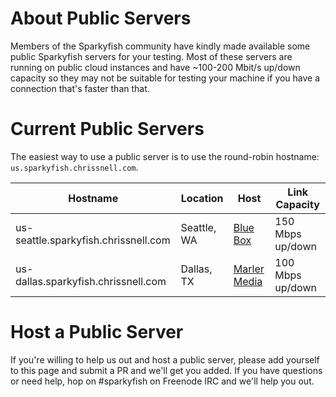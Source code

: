 # About Public Servers
Members of the Sparkyfish community have kindly made available some public Sparkyfish servers for your testing.
Most of these servers are running on public cloud instances and have ~100-200 Mbit/s up/down capacity so they may
not be suitable for testing your machine if you have a connection that's faster than that.

# Current Public Servers
The easiest way to use a public server is to use the round-robin hostname:  ```us.sparkyfish.chrissnell.com```.

| Hostname | Location | Host| Link Capacity |
|----------|----------|-----|---------------|
| us-seattle.sparkyfish.chrissnell.com| Seattle, WA | [Blue Box](https://www.blueboxcloud.com/) | 150 Mbps up/down|
| us-dallas.sparkyfish.chrissnell.com| Dallas, TX | [Marler Media](http://marlermedia.com/Home.html) | 100 Mbps up/down|

# Host a Public Server
If you're willing to help us out and host a public server, please add yourself to this page and submit a PR and we'll get you added.
If you have questions or need help, hop on #sparkyfish on Freenode IRC and we'll help you out.